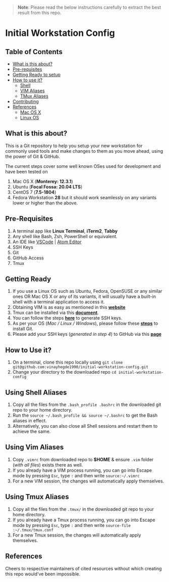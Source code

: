 > **Note**:
> Please read the below instructions carefully to extract the best result from this repo.


Initial Workstation Config
======================

## Table of Contents
- [What is this about?](#what-is-this-about)
- [Pre-requisites](#pre-requisites)
 - [Getting Ready to setup](#getting-ready)
 - [How to use it?](#how-to-use-it)
    - [Shell](#using-shell-aliases)
    - [VIM Aliases](#using-vim-aliases)
    - [TMux Aliases](#using-tmux-aliases)
- [Contributing](Contributing.md)
- [References](#references)
    - [Mac OS X](Mac-OS-X.md)
    - [Linux OS](Linux-OS.md)

## What is this about?
This is a Git repository to help you setup your new workstation for commonly used tools and make changes to them as you move ahead, using the power of Git & GitHub. 

The current steps cover some well known OSes used for development and have been tested on
1. Mac OS X (**Monterey: 12.3.1**)
2. Ubuntu (**Focal Fossa: 20.04 LTS**)
3. CentOS 7 (**7.5-1804**)
4. Fedora Workstation **28**
but it should work seamlessly on any variants lower or higher than the above.


## Pre-Requisites
1. A terminal app like **Linux Terminal**, **iTerm2**, **Tabby**
2. Any shell like Bash, Zsh, PowerShell or equivalent.
3. An IDE like [VSCode](https://code.visualstudio.com/) | [Atom Editor](https://atom.io)
4. SSH Keys
5. Git
6. GitHub Access
7. Tmux


## Getting Ready
1. If you use a Linux OS such as Ubuntu, Fedora, OpenSUSE or any similar ones OR Mac OS X or any of its variants, it will usually have a built-in shell with a terminal application to access it.
2. Obtaining VIM is as easy as mentioned in this **[website](https://www.sitepoint.com/getting-started-vim/)**
3. Tmux can be installed via this **[document](https://howchoo.com/g/ytkwotvkztq/using-the-iterm-2-and-tmux-integration)**.
4. You can follow the steps [**here**](https://medium.com/risan/upgrade-your-ssh-key-to-ed25519-c6e8d60d3c54) to generate SSH keys.
5. As per your OS (*Mac / Linux / Windows*), please follow these **[steps](https://linode.com/docs/development/version-control/how-to-install-git-on-linux-mac-and-windows/)** to install Git.
6. Please add your SSH keys (*generated in step 4*) to GitHub via this **[page](https://help.github.com/articles/generating-a-new-ssh-key-and-adding-it-to-the-ssh-agent/)**

## How to Use it?

1.  On a terminal, clone this repo locally using 
  `git clone git@github.com:vinayhegde1990/initial-workstation-config.git`
2.  Change your directory to the downloaded repo
  `cd initial-workstation-config`


## Using Shell Aliases
1.  Copy all the files from the `.bash_profile .bashrc` in the downloaded git repo  to your home directory.
2.  Run the `source ~/.bash_profile && source ~/.bashrc` to get the Bash aliases in effect.
3.  Alternatively, you can also close all Shell sessions and restart them to achieve the same.


## Using Vim Aliases
1. Copy `.vimrc` from downloaded repo to **$HOME** & ensure `.vim` folder (_with all files_) exists there as well.
2. If you already have a VIM process running, you can go into Escape mode by pressing `Esc`, type `:` and then write `source:~/.vimrc`
3. For a new VIM session, the changes will automatically apply themselves.

## Using Tmux Aliases
1. Copy all the files from the `.tmux/` in the downloaded git repo to your home directory.
2. If you already have a Tmux process running, you can go into Escape mode by pressing `Esc`, type `:` and then write `source-file :~/.tmux/tmux.conf`
3. For a new Tmux session, the changes will automatically apply themselves.

## References
Cheers to respective maintainers of cited resources without which creating this repo would've been impossible.
